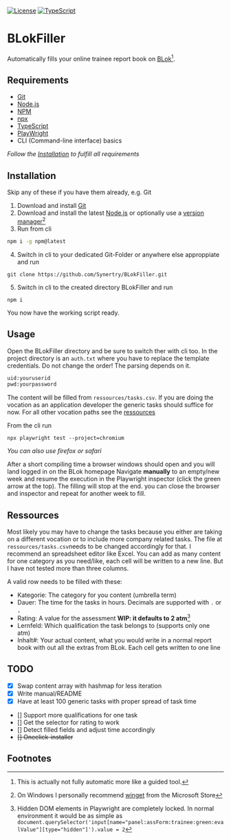 [![License](https://img.shields.io/github/license/Synertry/BLokFiller?color=lightblue)](https://github.com/Synertry/BLokFiller/blob/main/LICENSE)
[![TypeScript](https://img.shields.io/badge/%3C%2F%3E-TypeScript-%230074c1.svg)](https://www.typescriptlang.org/)


# BLokFiller

Automatically fills your online trainee report book on [BLok](https://www.online-ausbildungsnachweis.de/)[^1].


## Requirements

- [Git](https://git-scm.com/)
- [Node.js](https://nodejs.org/en/about/)
- [NPM](https://docs.npmjs.com/downloading-and-installing-node-js-and-npm)
- [npx](https://www.npmjs.com/package/npx)
- [TypeScript](https://www.typescriptlang.org/)
- [PlayWright](https://playwright.dev/)
- CLI (Command-line interface) basics

_Follow the [Installation](https://github.com/Synertry/BLokFiller#Installation) to fulfill all requirements_


## Installation

Skip any of these if you have them already, e.g. Git

1. Download and install [Git](https://git-scm.com/downloads)
2. Download and install the latest [Node.js](https://nodejs.org/en/download/current/) or optionally use a [version manager](https://docs.npmjs.com/downloading-and-installing-node-js-and-npm#using-a-node-version-manager-to-install-nodejs-and-npm)[^2]
3. Run from cli
```bash
npm i -g npm@latest
```
4. Switch in cli to your dedicated Git-Folder or anywhere else approppiate and run
```
git clone https://github.com/Synertry/BLokFiller.git
```
5. Switch in cli to the created directory BLokFiller and run
```
npm i
```

You now have the working script ready.


## Usage

Open the BLokFiller directory and be sure to switch ther with cli too.
In the project directory is an `auth.txt` where you have to replace the template credentials. Do not change the order! The parsing depends on it.
```txt
uid:youruserid
pwd:yourpassword
```

The content will be filled from `ressources/tasks.csv`.
If you are doing the vocation as an application developer the generic tasks should suffice for now.
For all other vocation paths see the [ressources](https://github.com/Synertry/BLokFiller#Ressources)

From the cli run
```
npx playwright test --project=chromium
```
_You can also use firefox or safari_

After a short compiling time a browser windows should open and you will land logged in on the BLok homepage
Navigate **manually** to an empty/new week and resume the execution in the Playwright inspector (click the green arrow at the top).
The filling will stop at the end. you can close the browser and inspector and repeat for another week to fill.


## Ressources

Most likely you may have to change the tasks because you either are taking on a different vocation or to include more company related tasks.
The file at `ressources/tasks.csv`needs to be changed accordingly for that. I recommend an spreadsheet editor like Excel. You can add as many content for one category as you need/like, each cell will be written to a new line. But I have not tested more than three columns.

A valid row needs to be filled with these:
- Kategorie: The category for you content (umbrella term)
- Dauer: The time for the tasks in hours. Decimals are supported with `.`  or `,`
- Rating: A value for the assessment **WIP: it defaults to 2 atm**[^3]
- Lernfeld: Which qualification the task belongs to (supports only one atm)
- Inhalt#: Your actual content, what you would write in a normal report book with out all the extras from BLok. Each cell gets written to one line


## TODO

- [x] Swap content array with hashmap for less iteration
- [x] Write manual/README
- [x] Have at least 100 generic tasks with proper spread of task time
- [] Support more qualifications for one task
- [] Get the selector for rating to work
- [] Detect filled fields and adjust time accordingly
- ~~[] Oneclick-installer~~


## Footnotes

[^1]: This is actually not fully automatic more like a guided tool.
[^2]: On Windows I personally recommend [winget](https://www.microsoft.com/store/productId/9NBLGGH4NNS1) from the Microsoft Store
[^3]: Hidden DOM elements in Playwright are completely locked. In normal environment it would be as simple as `document.querySelector('input[name="panel:assForm:trainee:green:evalValue"][type="hidden"]').value = 2`